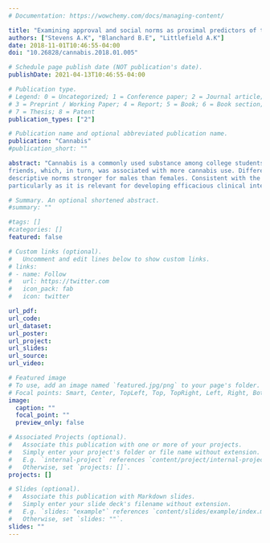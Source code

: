 ```yaml
---
# Documentation: https://wowchemy.com/docs/managing-content/

title: "Examining approval and social norms as proximal predictors of the impulsivity-cannabis use relation"
authors: ["Stevens A.K", "Blanchard B.E", "Littlefield A.K"]
date: 2018-11-01T10:46:55-04:00
doi: "10.26828/cannabis.2018.01.005"

# Schedule page publish date (NOT publication's date).
publishDate: 2021-04-13T10:46:55-04:00

# Publication type.
# Legend: 0 = Uncategorized; 1 = Conference paper; 2 = Journal article;
# 3 = Preprint / Working Paper; 4 = Report; 5 = Book; 6 = Book section;
# 7 = Thesis; 8 = Patent
publication_types: ["2"]

# Publication name and optional abbreviated publication name.
publication: "Cannabis"
#publication_short: ""

abstract: "Cannabis is a commonly used substance among college students and is associated with a host of negative consequences. Psychosocial variables (e.g., social norms, attitudes, and impulsivity) may explain individual differences regarding the increased cannabis use in recent years. Attitudes, social norms, and broadband impulsivity have demonstrated consistent, independent relations with increased cannabis use; however, relations among approval and social norms, narrowband impulsivity, and cannabis use remain elusive. The current study (N = 718) examined approval (i.e., approval of peer cannabis use) and social norms as proximal predictors of impulsivity-cannabis use relations among college students across models of varying multivariate complexity. Results from simpler multivariate models indicated that indirect effects of impulsivity-like facets, as assessed by the UPPS-P Impulsive Behavior Scale, were statistically significant for all models via approval, descriptive norms, and injunctive norms. In general, individuals higher in impulsivity-like facets reported more positive attitudes or more perceived use or approval by
friends, which, in turn, was associated with more cannabis use. Differential relations emerged for the complex multivariate mediation model, such that approval exhibited the most consistent unique mediation effect. Multi-group analyses by gender revealed an indirect effect of sensation seeking via
descriptive norms stronger for males than females. Consistent with the alcohol literature, this research highlights the importance of examining approval and social norms as proximal predictors of cannabis use,
particularly as it is relevant for developing efficacious clinical interventions to reduce cannabis use by employing personalized normative feedback."

# Summary. An optional shortened abstract.
#summary: ""

#tags: []
#categories: []
featured: false

# Custom links (optional).
#   Uncomment and edit lines below to show custom links.
# links:
# - name: Follow
#   url: https://twitter.com
#   icon_pack: fab
#   icon: twitter

url_pdf:
url_code:
url_dataset:
url_poster:
url_project:
url_slides:
url_source:
url_video:

# Featured image
# To use, add an image named `featured.jpg/png` to your page's folder. 
# Focal points: Smart, Center, TopLeft, Top, TopRight, Left, Right, BottomLeft, Bottom, BottomRight.
image:
  caption: ""
  focal_point: ""
  preview_only: false

# Associated Projects (optional).
#   Associate this publication with one or more of your projects.
#   Simply enter your project's folder or file name without extension.
#   E.g. `internal-project` references `content/project/internal-project/index.md`.
#   Otherwise, set `projects: []`.
projects: []

# Slides (optional).
#   Associate this publication with Markdown slides.
#   Simply enter your slide deck's filename without extension.
#   E.g. `slides: "example"` references `content/slides/example/index.md`.
#   Otherwise, set `slides: ""`.
slides: ""
---
```


